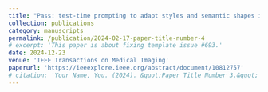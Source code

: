 ```yaml
---
title: "Pass: test-time prompting to adapt styles and semantic shapes in medical image segmentation"
collection: publications
category: manuscripts
permalink: /publication/2024-02-17-paper-title-number-4
# excerpt: 'This paper is about fixing template issue #693.'
date: 2024-12-23
venue: 'IEEE Transactions on Medical Imaging'
paperurl: 'https://ieeexplore.ieee.org/abstract/document/10812757'
# citation: 'Your Name, You. (2024). &quot;Paper Title Number 3.&quot; <i>GitHub Journal of Bugs</i>. 1(3).'
---
```

